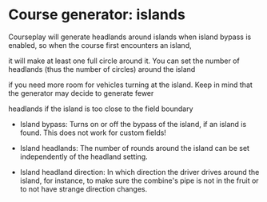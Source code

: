 # Course generator: islands

  
  
Courseplay will generate headlands around islands when island bypass is enabled, so when the course first encounters an island,  
  
it will make at least one full circle around it. You can set the number of headlands (thus the number of circles) around the island  
  
if you need more room for vehicles turning at the island. Keep in mind that the generator may decide to generate fewer  
  
headlands if the island is too close to the field boundary  
  


  
  
    
- Island bypass: Turns on or off the bypass of the island, if an island is found. This does not work for custom fields!  
  
    
- Island headlands: The number of rounds around the island can be set independently of the headland setting.  
  
    
- Island headland direction: In which direction the driver drives around the island, for instance, to make sure the combine's pipe is not in the fruit or to not have strange direction changes.  
  


